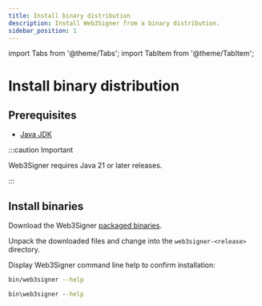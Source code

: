 ```yaml
---
title: Install binary distribution
description: Install Web3Signer from a binary distribution.
sidebar_position: 1
---
```


import Tabs from '@theme/Tabs';
import TabItem from '@theme/TabItem';

# Install binary distribution

## Prerequisites

- [Java JDK](https://jdk.java.net/21/)

:::caution Important

Web3Signer requires Java 21 or later releases.

:::

## Install binaries

Download the Web3Signer [packaged binaries](https://cloudsmith.io/~consensys/repos/web3signer/packages/?q=tag%3Alatest).

Unpack the downloaded files and change into the `web3signer-<release>` directory.

Display Web3Signer command line help to confirm installation:

<Tabs>
  <TabItem value="Linux or MacOS" label="Linux or MacOS" default>

```bash
bin/web3signer --help
```

  </TabItem>
  <TabItem value="Windows" label="Windows">

```bat
bin\web3signer --help
```

  </TabItem>
</Tabs>
